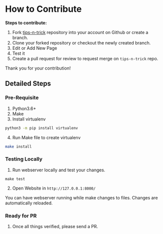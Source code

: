 # How to Contribute

**Steps to contribute:**

1. Fork [tips-n-trick](https://github.com/bits20/tips-n-trick) repository into your account on Github or  create a branch.
2. Clone your forked repository or checkout the newly created branch.
3. Edit or Add New Page
4. Test it
5. Create a pull request for review to request merge on `tips-n-trick` repo.

Thank you for your contribution!


## Detailed Steps

### Pre-Requisite

1. Python3.6+
2. Make
3. Install virtualenv

```bash
python3 -m pip install virtualenv
```

4. Run Make file to create virtualenv

```bash
make install
```


### Testing Locally

1. Run webserver locally and test your changes.

```
make test
```

2. Open Website in `http://127.0.0.1:8000/`

You can have webserver running while make changes to files. Changes are automatically reloaded.


### Ready for PR

1. Once all things verified, please send a PR.
